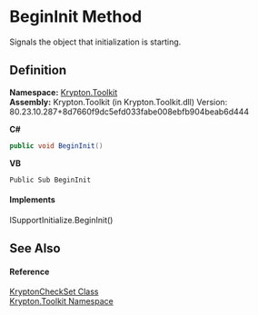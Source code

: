 # BeginInit Method


Signals the object that initialization is starting.



## Definition
**Namespace:** <a href="79d2eac2-21f4-54ff-7552-b20c33c30600.md">Krypton.Toolkit</a>  
**Assembly:** Krypton.Toolkit (in Krypton.Toolkit.dll) Version: 80.23.10.287+8d7660f9dc5efd033fabe008ebfb904beab6d444

**C#**
``` C#
public void BeginInit()
```
**VB**
``` VB
Public Sub BeginInit
```



#### Implements
ISupportInitialize.BeginInit()  


## See Also


#### Reference
<a href="33b6d7b5-2bd5-556a-6424-4f441188708e.md">KryptonCheckSet Class</a>  
<a href="79d2eac2-21f4-54ff-7552-b20c33c30600.md">Krypton.Toolkit Namespace</a>  
